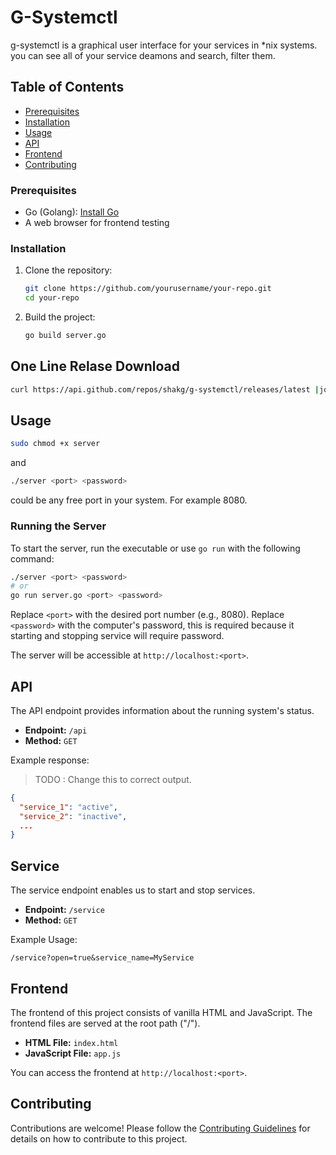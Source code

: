 # G-Systemctl

g-systemctl is a graphical user interface for your services in *nix systems. you can see all of your service deamons and search, filter them. 

## Table of Contents

- [Prerequisites](#prerequisites)
- [Installation](#installation)
- [Usage](#usage)
- [API](#api)
- [Frontend](#frontend)
- [Contributing](#contributing)

### Prerequisites

- Go (Golang): [Install Go](https://golang.org/doc/install)
- A web browser for frontend testing

### Installation

1. Clone the repository:

   ```bash
   git clone https://github.com/yourusername/your-repo.git
   cd your-repo
   ```

2. Build the project:

   ```bash
   go build server.go
   ```
## One Line Relase Download

```bash
curl https://api.github.com/repos/shakg/g-systemctl/releases/latest |jq '.assets[0].browser_download_url' | xargs wget
```


## Usage

```bash
sudo chmod +x server
```
and 

```bash
./server <port> <password>
```
<port> could be any free port in your system. For example 8080. 

### Running the Server

To start the server, run the executable or use `go run` with the following command:

```bash
./server <port> <password>
# or
go run server.go <port> <password>
```

Replace `<port>` with the desired port number (e.g., 8080).
Replace `<password>` with the computer's password, this is required because it starting and stopping service will require password.

The server will be accessible at `http://localhost:<port>`.

## API

The API endpoint provides information about the running system's status.

- **Endpoint:** `/api`
- **Method:** `GET`

Example response:

> TODO : Change this to correct output. 
```json
{
  "service_1": "active",
  "service_2": "inactive",
  ...
}
```
## Service

The service endpoint enables us to start and stop services.

- **Endpoint:** `/service`
- **Method:** `GET`

Example Usage:

```
/service?open=true&service_name=MyService
```


## Frontend

The frontend of this project consists of vanilla HTML and JavaScript. The frontend files are served at the root path ("/").

- **HTML File:** `index.html`
- **JavaScript File:** `app.js`

You can access the frontend at `http://localhost:<port>`.

## Contributing

Contributions are welcome! Please follow the [Contributing Guidelines](CONTRIBUTING.md) for details on how to contribute to this project.
